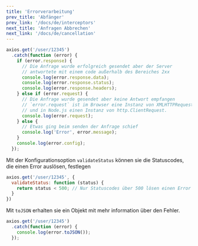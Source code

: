 ```yaml
---
title: 'Errorverarbeitung'
prev_title: 'Abfänger'
prev_link: '/docs/de/interceptors'
next_title: 'Anfragen Abbrechen'
next_link: '/docs/de/cancellation'
---
```


```js
axios.get('/user/12345')
  .catch(function (error) {
    if (error.response) {
      // Die Anfrage wurde erfolgreich gesendet aber der Server
      // antwortete mit einem code außerhalb des Bereiches 2xx
      console.log(error.response.data);
      console.log(error.response.status);
      console.log(error.response.headers);
    } else if (error.request) {
      // Die Anfrage wurde gesendet aber keine Antwort empfangen
      // `error.request` ist im Browser eine Instanz von XMLHTTPRequest
      // und in Node.js einen Instanz von http.ClientRequest.
      console.log(error.request);
    } else {
      // Etwas ging beim senden der Anfrage schief
      console.log('Error', error.message);
    }
    console.log(error.config);
  });
```

Mit der Konfigurationsoption `validateStatus` können sie die Statuscodes, die einen Error auslösen, festlegen

```js
axios.get('/user/12345', {
  validateStatus: function (status) {
    return status < 500; // Nur Statuscodes über 500 lösen einen Error aus
  }
})
```

Mit `toJSON` erhalten sie ein Objekt mit mehr information über den Fehler.

```js
axios.get('/user/12345')
  .catch(function (error) {
    console.log(error.toJSON());
  });
```